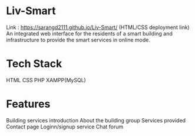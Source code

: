 # Liv-Smart
Link : https://sarangd2111.github.io/Liv-Smart/
(HTML/CSS deployment link)
An integrated web interface for the residents of a smart building and infrastructure to provide the smart services in online mode. 

# Tech Stack
HTML
CSS
PHP
XAMPP(MySQL)

# Features
Building services introduction
About the building group
Services provided
Contact page
Loginn/signup service
Chat forum

